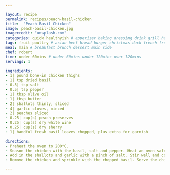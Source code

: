 ```yaml
---

layout: recipe
permalink: recipes/peach-basil-chicken 
title:  "Peach Basil Chicken"
image: peach-basil-chicken.jpg 
imagecredit: "unsplash.com" 
categories: quick healthyish # appetizer baking dressing drink grill healthyish marinade oven pickling quick raw salad sandwich sauce snack soup
tags: fruit poultry # asian beef bread burger christmas duck french fruit indian italian mexican nuts pasta pork poultry rice seafood thanksgiving vegetarian
meal: main # breakfast brunch dessert main side
chef: robert 
time: under 60mins # under 60mins under 120mins over 120mins
servings: 1 

ingredients:
- 1| pound bone-in chicken thighs
- 1| tsp dried basil
- 0.5| tsp salt
- 0.5| tsp pepper
- 1| tbsp olive oil
- 1| tbsp butter
- 2| shallots thinly, sliced
- 4| garlic cloves, minced
- 2| peaches sliced
- 0.25| cup(s) peach preserves
- 0.25| cup(s) dry white wine
- 0.25| cup(s) dry sherry
- 1| handful fresh basil leaves chopped, plus extra for garnish

directions:
- Preheat the oven to 200°C.
- Season the chicken with the basil, salt and pepper. Heat an oven safe (cast iron or enamel) pot or skillet over medium-high heat and add the olive oil. Add the chicken and sear it on both sides until it's golden brown, about 2 minutes per side. Remove the chicken and set it aside on a plate. Reduce the heat to medium and add the butter.
- Add in the shallots and garlic with a pinch of salt. Stir well and cook for about 5 minutes. Stir in the peaches. Cook for another 5 minutes. Add in the peach preserves, wine and sherry, stirring with a wooden spoon to combine everything. Bring the mixture to a simmer. Once simmering, add the chicken back in. Place the pot in the oven for 20 minutes.
- Remove the chicken and sprinkle with the chopped basil. Serve the chicken with a spoon for the extra sauce. You can serve this with rice, potatoes, quinoa, grilled bread, or your favorite salad. 

--- 
```

